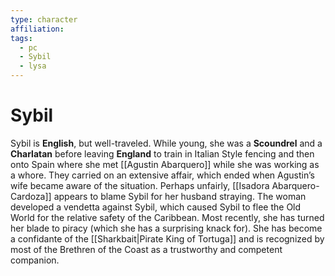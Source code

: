 ```yaml
---
type: character
affiliation: 
tags:
  - pc
  - Sybil
  - lysa
---
```

# Sybil

Sybil is **English**, but well-traveled.  While young, she was a **Scoundrel** and a **Charlatan** before leaving **England** to train in Italian Style fencing and then onto Spain where she met [[Agustin Abarquero]] while she was working as a whore.  They carried on an extensive affair, which ended when Agustin’s wife became aware of the situation.  Perhaps unfairly, [[Isadora Abarquero-Cardoza]] appears to blame Sybil for her husband straying.  The woman developed a vendetta against Sybil, which caused Sybil to flee the Old World for the relative safety of the Caribbean.  Most recently, she has turned her blade to piracy (which she has a surprising knack for).  She has become a confidante of the [[Sharkbait|Pirate King of Tortuga]] and is recognized by most of the Brethren of the Coast as a trustworthy and competent companion.